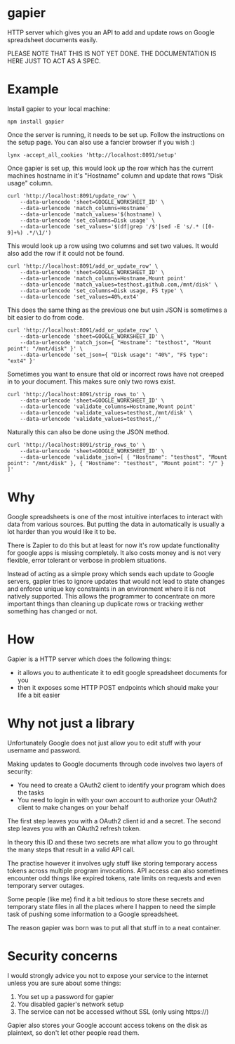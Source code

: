 gapier
======

HTTP server which gives you an API to add and update rows on Google spreadsheet documents easily.

PLEASE NOTE THAT THIS IS NOT YET DONE. THE DOCUMENTATION IS HERE JUST TO ACT AS A SPEC.

# Example

Install gapier to your local machine:

    npm install gapier
    
Once the server is running, it needs to be set up. Follow the instructions on the setup page. You can also use a fancier browser if you wish :)
    
    lynx -accept_all_cookies 'http://localhost:8091/setup'

Once gapier is set up, this would look up the row which has the current machines hostname in it's "Hostname" column and update that rows "Disk usage" column.

    curl 'http://localhost:8091/update_row' \
        --data-urlencode 'sheet=GOOGLE_WORKSHEET_ID' \
        --data-urlencode 'match_columns=Hostname'
        --data-urlencode 'match_values='$(hostname) \
        --data-urlencode 'set_columns=Disk usage' \
        --data-urlencode 'set_values='$(df|grep '/$'|sed -E 's/.* ([0-9]+%) .*/\1/')

This would look up a row using two columns and set two values. It would also add the row if it could not be found.

    curl 'http://localhost:8091/add_or_update_row' \
        --data-urlencode 'sheet=GOOGLE_WORKSHEET_ID' \
        --data-urlencode 'match_columns=Hostname,Mount point'
        --data-urlencode 'match_values=testhost.github.com,/mnt/disk' \
        --data-urlencode 'set_columns=Disk usage, FS type' \
        --data-urlencode 'set_values=40%,ext4'

This does the same thing as the previous one but usin JSON is sometimes a bit easier to do from code.

    curl 'http://localhost:8091/add_or_update_row' \
        --data-urlencode 'sheet=GOOGLE_WORKSHEET_ID' \
        --data-urlencode 'match_json={ "Hostname": "testhost", "Mount point": "/mnt/disk" }' \
        --data-urlencode 'set_json={ "Disk usage": "40%", "FS type": "ext4" }'

Sometimes you want to ensure that old or incorrect rows have not creeped in to your document. This makes sure only two rows exist.

    curl 'http://localhost:8091/strip_rows_to' \
        --data-urlencode 'sheet=GOOGLE_WORKSHEET_ID' \
        --data-urlencode 'validate_columns=Hostname,Mount point'
        --data-urlencode 'validate_values=testhost,/mnt/disk' \
        --data-urlencode 'validate_values=testhost,/'

Naturally this can also be done using the JSON method.

    curl 'http://localhost:8091/strip_rows_to' \
        --data-urlencode 'sheet=GOOGLE_WORKSHEET_ID' \
        --data-urlencode 'validate_json=[ { "Hostname": "testhost", "Mount point": "/mnt/disk" }, { "Hostname": "testhost", "Mount point": "/" } ]'

# Why

Google spreadsheets is one of the most intuitive interfaces to interact with data from various sources. But putting the data in automatically is usually a lot harder than you would like it to be.

There is Zapier to do this but at least for now it's row update functionality for google apps is missing completely. It also costs money and is not very flexible, error tolerant or verbose in problem situations.

Instead of acting as a simple proxy which sends each update to Google servers, gapier tries to ignore updates that would not lead to state changes and enforce unique key constraints in an environment where it is not natively supported. This allows the programmer to concentrate on more important things than cleaning up duplicate rows or tracking wether something has changed or not.

# How

Gapier is a HTTP server which does the following things:

* it allows you to authenticate it to edit google spreadsheet documents for you
* then it exposes some HTTP POST endpoints which should make your life a bit easier

# Why not just a library

Unfortunately Google does not just allow you to edit stuff with your username and password.

Making updates to Google documents through code involves two layers of security:

* You need to create a OAuth2 client to identify your program which does the tasks
* You need to login in with your own account to authorize your OAuth2 client to make changes on your behalf

The first step leaves you with a OAuth2 client id and a secret. The second step leaves you with an OAuth2 refresh token.

In theory this ID and these two secrets are what allow you to go throught the many steps that result in a valid API call.

The practise however it involves ugly stuff like storing temporary access tokens across multiple program invocations. API access can also sometimes encounter odd things like expired tokens, rate limits on requests and even temporary server outages.

Some people (like me) find it a bit tedious to store these secrets and temporary state files in all the places where I happen to need the simple task of pushing some information to a Google spreadsheet.

The reason gapier was born was to put all that stuff in to a neat container.

# Security concerns

I would strongly advice you not to expose your service to the internet unless you are sure about some things:

1. You set up a password for gapier
2. You disabled gapier's network setup
3. The service can not be accessed without SSL (only using https://)
 
Gapier also stores your Google account access tokens on the disk as plaintext, so don't let other people read them.
